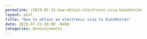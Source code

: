 ```yaml
---
permalink: /2019-07-23-how-obtain-electronic-visa-kazakhstan
layout: post
title: "How to obtain an electronic visa to Kazakhstan"
date: 2019-07-23 09:00 -0400
categories: Announcements
---
```

